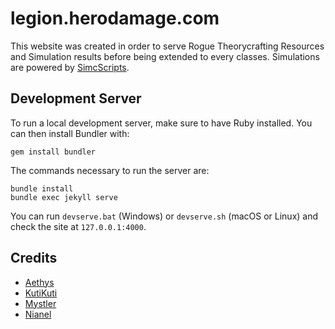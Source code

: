 # legion.herodamage.com
This website was created in order to serve Rogue Theorycrafting Resources and Simulation results before being extended to every classes.
Simulations are powered by [SimcScripts](https://github.com/Ravenholdt-TC/SimcScripts).

## Development Server

To run a local development server, make sure to have Ruby installed.
You can then install Bundler with:
```
gem install bundler
```

The commands necessary to run the server are:
```
bundle install
bundle exec jekyll serve
```

You can run `devserve.bat` (Windows) or `devserve.sh` (macOS or Linux) and check the site at `127.0.0.1:4000`.

## Credits
- [Aethys](https://github.com/aethys256)
- [KutiKuti](https://github.com/kutikuti)
- [Mystler](https://github.com/Mystler)
- [Nianel](https://github.com/nianel)
